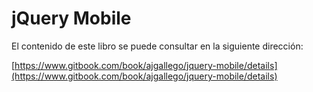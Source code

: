 # jQuery Mobile

El contenido de este libro se puede consultar en la siguiente dirección: 

[https://www.gitbook.com/book/ajgallego/jquery-mobile/details](https://www.gitbook.com/book/ajgallego/jquery-mobile/details)
